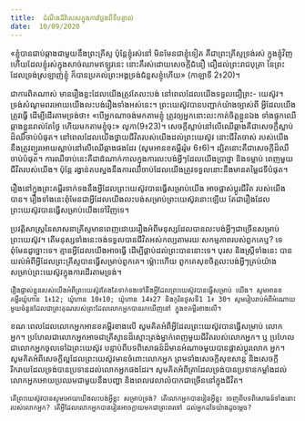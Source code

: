 ```yaml
---
title:  ដំណឹងដ៏វិសេសក្នុងការថ្លែងពីទីបន្ទាល់
date:  10/09/2020
---
```


«ខ្ញុំបានជាប់ឆ្កាងជាមួយនឹងព្រះគ្រីស្ទ ប៉ុន្តែខ្ញុំរស់នៅ មិនមែនជាខ្ញុំទៀត គឺជាព្រះគ្រីស្ទទ្រង់រស់ ក្នុងខ្ញុំវិញ ហើយដែលខ្ញុំរស់ក្នុងសាច់ឈាមឥឡូវនេះ នោះគឺរស់ដោយសេចក្តីជំនឿ ជឿដល់ព្រះរាជបុត្រា នៃព្រះ ដែលទ្រង់ស្រឡាញ់ខ្ញុំ ក៏បានប្រគល់ព្រះអង្គទ្រង់ជំនួសខ្ញុំហើយ» (កាឡាទី 2៖20)។

ជាការពិតណាស់ មានរឿងខ្លះដែលយើងត្រូវតែលះបង់ នៅពេលដែលយើងទទួលជឿព្រះ- យេស៊ូវ។ ទ្រង់សំណូមពរអោយយើងលះបង់រឿងទាំងអស់នេះ។ ព្រះយេស៊ូវបានបញ្ជាក់យ៉ាងច្បាស់ពី អ្វីដែលយើងត្រូវធ្វើ ដើម្បីដើរតាមទ្រង់ថា៖ «បើអ្នកណាចង់មកតាមខ្ញុំ ត្រូវឲ្យអ្នកនោះលះកាត់ចិត្តខ្លួនឯង ទាំងផ្ទុកឈើឆ្កាងខ្លួនរាល់តែថ្ងៃ ហើយមកតាមខ្ញុំចុះ» លូកា(9៖23)។ សេចក្តីស្លាប់នៅលើឈើឆ្កាងគឺជាសេចក្តីស្លាប់ដ៏ឈឺចាប់បំផុត។ នៅពេលដែលយើងថ្វាយជីវិតរបស់យើងដល់ព្រះយេស៊ូវ នោះជីវិតចាស់ របស់យើងនឹងត្រូវព្យួរអោយស្លាប់នៅលើឈើឆ្កាងផងដែរ (សូមអានខគម្ពីររ៉ូម 6៖6)។ ដ្បិតនោះគឺជាសេចក្តីដ៏ឈឺចាប់បំផុត។ ការឈឺចាប់នេះគឺជាដំណាក់កាលក្នុងការលះបង់អ្វីៗដែលយើងប្រាថ្នា និងទម្លាប់ ពេញមួយជីវិតរបស់យើង។ ប៉ុន្តែ រង្វាន់តបស្នងនឹងការឈឺចាប់ដែលយើងត្រូវទទួលនោះនឹងមានតម្លៃជទីបំផុត។

រឿងនៅក្នុងព្រះគម្ពីរទាក់ទងនឹងអ្វីដែលព្រះយេស៊ូវបានធ្វើសម្រាប់យើង អាចផ្លាស់ប្តូរជីវិត របស់យើងបាន។ រឿងទាំងនេះពុំមែនជាអ្វីដែលយើងលះបង់សម្រាប់ព្រះយេស៊ូវនោះឡើយ តែជារឿងដែលព្រះយេស៊ូវបានធ្វើសម្រាប់យើងទៅវិញទេ។

ប្រវត្តិសាស្ត្រនៃសាសនាគ្រីស្ទមានពេញដោយរឿងអំពីមនុស្សដែលបានលះបង់អ្វីៗជាច្រើនសម្រាប់ព្រះយេស៊ូវ។ តើមនុស្សទាំងនេះចង់ទទួលបានជីវិតអស់កល្បតាមរយៈសកម្មភាពរបស់ពួកគេឬ? ទេ ពុំមែនដូច្នោះទេ។ គ្មានអ្វីដែលយើងអាចធ្វើ ដើម្បីផ្គាប់ដល់ព្រះបាននោះទេ។ បុរស និងស្ត្រីទាំងនេះ បានយល់អំពីអ្វីដែលព្រះគ្រីស្ទបានធ្វើសម្រាប់ពួកគេ។ ម៉្លោះហើយ ពួកគេសុខចិត្តលះបង់អ្វីៗគ្រប់យ៉ាង សម្រាប់ព្រះយេស៊ូវក្នុងការដើរតាមទ្រង់។

`រឿងផ្ទាល់ខ្លួនរបស់យើងអំពីព្រះយេស៊ូវតែងតែទាក់ទងទៅនឹងអ្វីដែលព្រះយេស៊ូវបានធ្វើសម្រាប់ យើង។ សូមអានខគម្ពីរយ៉ូហាន 1៖12; យ៉ូហាន 10៖10; យ៉ូហាន 14៖27 និងកូរិនថូសទី1 1៖ 30។ សូមរៀបរាប់អំពីអំណោយមួយចំនួនដែលជាព្រះគុណរបស់ព្រះដែលលោកអ្នកបានរកឃើញនៅ ក្នុងខគម្ពីរខាងលើ។`

ខណៈពេលដែលលោកអ្នកអានខគម្ពីរខាងលើ សូមគិតអំពីអ្វីដែលព្រះយេស៊ូវបានធ្វើសម្រាប់ លោកអ្នក។ ប្រហែលជាលោកអ្នកអាចជាគ្រីស្ទានដ៏ស្មោះត្រង់ម្នាក់ពេញមួយជីវិតរបស់លោកអ្នក។ ឬ ប្រហែលជាលោកអ្នកចូលទៅឯព្រះយេស៊ូវ បន្ទាប់ពីបទពិសោធន៍ដ៏មានអំណាចមួយបានផ្លាស់ប្តូរលោក អ្នក។ សូមគិតអំពីសេចក្តីល្អដែលព្រះយេស៊ូវមានចំពោះលោកអ្នក ព្រមទាំងសេចក្តីសុខសាន្ត និងសេចក្តី រីករាយដែលទ្រង់បានប្រទានដល់លោកអ្នកផងដែរ។ សូមគិតអំពីគ្រាដែលទ្រង់បានប្រទានកម្លាំងដល់លោកអ្នកអោយប្រឈមជាមួយនឹងបញ្ហា និងពេលវេលាលំបាកជាច្រើននៅក្នុងជីវិត។

`តើព្រះយេស៊ូវបានសូមអោយយើងលះបង់អ្វីខ្លះ សម្រាប់ទ្រង់? តើលោកអ្នកបានរៀនអ្វីខ្លះ ចេញពីបទពិសោធន៍ទាំងនោះរបស់លោកអ្នក? តើអ្វីដែលលោកអ្នកបានរៀនអាចក្លាយមកជាព្រះពរទៅ ដល់អ្នកដទៃយ៉ាងដូចម្តេច?`